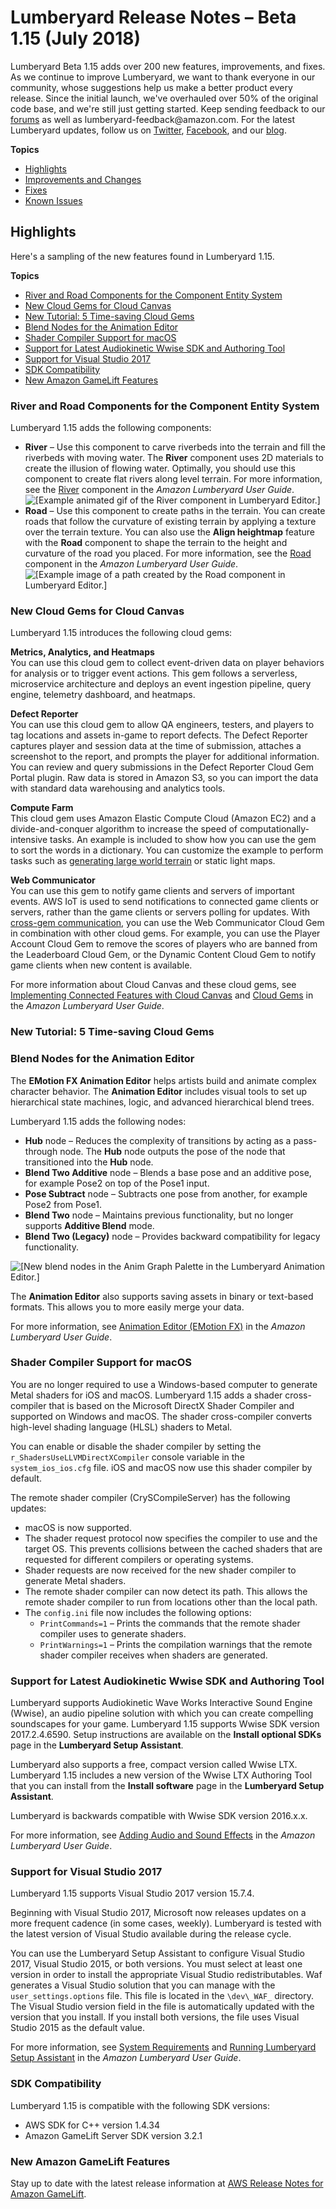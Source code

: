 # Lumberyard Release Notes – Beta 1\.15 \(July 2018\)<a name="lumberyard-v1.15"></a>

Lumberyard Beta 1\.15 adds over 200 new features, improvements, and fixes\. As we continue to improve Lumberyard, we want to thank everyone in our community, whose suggestions help us make a better product every release\. Since the initial launch, we've overhauled over 50% of the original code base, and we're still just getting started\. Keep sending feedback to our [forums](https://forums.awsgametech.com/) as well as lumberyard\-feedback@amazon\.com\. For the latest Lumberyard updates, follow us on [Twitter](https://twitter.com/amznlumberyard), [Facebook](https://www.facebook.com/amazonlumberyard/), and our [blog](https://aws.amazon.com/blogs/gametech/1-15/)\.

**Topics**
+ [Highlights](#lumberyard-v1.15-highlights)
+ [Improvements and Changes](lumberyard-v1.15-improvements-changes.md)
+ [Fixes](lumberyard-v1.15-fixes.md)
+ [Known Issues](lumberyard-v1.15-known-issues.md)

## Highlights<a name="lumberyard-v1.15-highlights"></a>

Here's a sampling of the new features found in Lumberyard 1\.15\.

**Topics**
+ [River and Road Components for the Component Entity System](#lumberyard-v1.15-highlights-river-road-component-entity-system)
+ [New Cloud Gems for Cloud Canvas](#lumberyard-v1.15-highlights-cloud-gems-cloud-canvas)
+ [New Tutorial: 5 Time\-saving Cloud Gems](#lumberyard-v1.15-highlights-tutorials-cloud-gems)
+ [Blend Nodes for the Animation Editor](#lumberyard-v1.15-highlights-animation-editor-emfx-nodes)
+ [Shader Compiler Support for macOS](#lumberyard-v1.15-highlights-macos-shader-compiler-support)
+ [Support for Latest Audiokinetic Wwise SDK and Authoring Tool](#lumberyard-v1.15-highlights-audio-wwise-sdk-support)
+ [Support for Visual Studio 2017](#lumberyard-v1.15-highlights-visual-studio-2017-support)
+ [SDK Compatibility](#lumberyard-v1.15-highlights-compatible-sdk-versions)
+ [New Amazon GameLift Features](#lumberyard-v1.15-highlights-amazon-gamelift)

### River and Road Components for the Component Entity System<a name="lumberyard-v1.15-highlights-river-road-component-entity-system"></a>

Lumberyard 1\.15 adds the following components:
+ **River** – Use this component to carve riverbeds into the terrain and fill the riverbeds with moving water\. The **River** component uses 2D materials to create the illusion of flowing water\. Optimally, you should use this component to create flat rivers along level terrain\. For more information, see the [River](https://docs.aws.amazon.com/lumberyard/latest/userguide/component-river.html) component in the *Amazon Lumberyard User Guide*\.  
![\[Example animated gif of the River component in Lumberyard Editor.\]](http://docs.aws.amazon.com/lumberyard/latest/releasenotes/images/shared-component-river.gif)
+ **Road** – Use this component to create paths in the terrain\. You can create roads that follow the curvature of existing terrain by applying a texture over the terrain texture\. You can also use the **Align heightmap** feature with the **Road** component to shape the terrain to the height and curvature of the road you placed\. For more information, see the [Road](https://docs.aws.amazon.com/lumberyard/latest/userguide/component-road.html) component in the *Amazon Lumberyard User Guide*\.  
![\[Example image of a path created by the Road component in Lumberyard Editor.\]](http://docs.aws.amazon.com/lumberyard/latest/releasenotes/images/shared-erasing-road-vegetation-3.png)

### New Cloud Gems for Cloud Canvas<a name="lumberyard-v1.15-highlights-cloud-gems-cloud-canvas"></a>

Lumberyard 1\.15 introduces the following cloud gems:

**Metrics, Analytics, and Heatmaps**  
You can use this cloud gem to collect event\-driven data on player behaviors for analysis or to trigger event actions\. This gem follows a serverless, microservice architecture and deploys an event ingestion pipeline, query engine, telemetry dashboard, and heatmaps\.

**Defect Reporter**  
You can use this cloud gem to allow QA engineers, testers, and players to tag locations and assets in\-game to report defects\. The Defect Reporter captures player and session data at the time of submission, attaches a screenshot to the report, and prompts the player for additional information\. You can review and query submissions in the Defect Reporter Cloud Gem Portal plugin\. Raw data is stored in Amazon S3, so you can import the data with standard data warehousing and analytics tools\.

**Compute Farm**  
This cloud gem uses Amazon Elastic Compute Cloud \(Amazon EC2\) and a divide\-and\-conquer algorithm to increase the speed of computationally\-intensive tasks\. An example is included to show how you can use the gem to sort the words in a dictionary\. You can customize the example to perform tasks such as [generating large world terrain](https://aws.amazon.com/blogs/gametech/terrain-gen-in-mins/) or static light maps\.

**Web Communicator**  
You can use this gem to notify game clients and servers of important events\. AWS IoT is used to send notifications to connected game clients or servers, rather than the game clients or servers polling for updates\. With [cross\-gem communication](https://aws.amazon.com/blogs/gametech/terrain-gen-in-mins/), you can use the Web Communicator Cloud Gem in combination with other cloud gems\. For example, you can use the Player Account Cloud Gem to remove the scores of players who are banned from the Leaderboard Cloud Gem, or the Dynamic Content Cloud Gem to notify game clients when new content is available\.

For more information about Cloud Canvas and these cloud gems, see [Implementing Connected Features with Cloud Canvas](https://docs.aws.amazon.com/lumberyard/latest/userguide/cloud-canvas-intro.html) and [Cloud Gems](https://docs.aws.amazon.com/lumberyard/latest/userguide/cloud-canvas-cloud-gems-intro.html) in the *Amazon Lumberyard User Guide*\.

### New Tutorial: 5 Time\-saving Cloud Gems<a name="lumberyard-v1.15-highlights-tutorials-cloud-gems"></a>

### Blend Nodes for the Animation Editor<a name="lumberyard-v1.15-highlights-animation-editor-emfx-nodes"></a>

The **EMotion FX Animation Editor** helps artists build and animate complex character behavior\. The **Animation Editor** includes visual tools to set up hierarchical state machines, logic, and advanced hierarchical blend trees\.

Lumberyard 1\.15 adds the following nodes:
+ **Hub** node – Reduces the complexity of transitions by acting as a pass\-through node\. The **Hub** node outputs the pose of the node that transitioned into the **Hub** node\.
+ **Blend Two Additive** node – Blends a base pose and an additive pose, for example Pose2 on top of the Pose1 input\.
+ **Pose Subtract** node – Subtracts one pose from another, for example Pose2 from Pose1\.
+ **Blend Two** node – Maintains previous functionality, but no longer supports **Additive Blend** mode\.
+ **Blend Two \(Legacy\)** node – Provides backward compatibility for legacy functionality\.

![\[New blend nodes in the Anim Graph Palette in the Lumberyard Animation Editor.\]](http://docs.aws.amazon.com/lumberyard/latest/releasenotes/images/animation-editor-blend-nodes.png)

The **Animation Editor** also supports saving assets in binary or text\-based formats\. This allows you to more easily merge your data\.

For more information, see [Animation Editor \(EMotion FX\)](https://docs.aws.amazon.com/lumberyard/latest/userguide/animation-editor-introduction.html) in the *Amazon Lumberyard User Guide*\.

### Shader Compiler Support for macOS<a name="lumberyard-v1.15-highlights-macos-shader-compiler-support"></a>

You are no longer required to use a Windows\-based computer to generate Metal shaders for iOS and macOS\. Lumberyard 1\.15 adds a shader cross\-compiler that is based on the Microsoft DirectX Shader Compiler and supported on Windows and macOS\. The shader cross\-compiler converts high\-level shading language \(HLSL\) shaders to Metal\.

You can enable or disable the shader compiler by setting the `r_ShadersUseLLVMDirectXCompiler` console variable in the `system_ios_ios.cfg` file\. iOS and macOS now use this shader compiler by default\.

The remote shader compiler \(CrySCompileServer\) has the following updates:
+ macOS is now supported\.
+ The shader request protocol now specifies the compiler to use and the target OS\. This prevents collisions between the cached shaders that are requested for different compilers or operating systems\.
+ Shader requests are now received for the new shader compiler to generate Metal shaders\.
+ The remote shader compiler can now detect its path\. This allows the remote shader compiler to run from locations other than the local path\.
+ The `config.ini` file now includes the following options:
  + `PrintCommands=1` – Prints the commands that the remote shader compiler uses to generate shaders\.
  + `PrintWarnings=1` – Prints the compilation warnings that the remote shader compiler receives when shaders are generated\.

### Support for Latest Audiokinetic Wwise SDK and Authoring Tool<a name="lumberyard-v1.15-highlights-audio-wwise-sdk-support"></a>

Lumberyard supports Audiokinetic Wave Works Interactive Sound Engine \(Wwise\), an audio pipeline solution with which you can create compelling soundscapes for your game\. Lumberyard 1\.15 supports Wwise SDK version 2017\.2\.4\.6590\. Setup instructions are available on the **Install optional SDKs** page in the **Lumberyard Setup Assistant**\.

Lumberyard also supports a free, compact version called Wwise LTX\. Lumberyard 1\.15 includes a new version of the Wwise LTX Authoring Tool that you can install from the **Install software** page in the **Lumberyard Setup Assistant**\.

Lumberyard is backwards compatible with Wwise SDK version 2016\.x\.x\.

For more information, see [Adding Audio and Sound Effects](https://docs.aws.amazon.com/lumberyard/latest/userguide/audio-intro.html) in the *Amazon Lumberyard User Guide*\.

### Support for Visual Studio 2017<a name="lumberyard-v1.15-highlights-visual-studio-2017-support"></a>

Lumberyard 1\.15 supports Visual Studio 2017 version 15\.7\.4\.

Beginning with Visual Studio 2017, Microsoft now releases updates on a more frequent cadence \(in some cases, weekly\)\. Lumberyard is tested with the latest version of Visual Studio available during the release cycle\.

You can use the Lumberyard Setup Assistant to configure Visual Studio 2017, Visual Studio 2015, or both versions\. You must select at least one version in order to install the appropriate Visual Studio redistributables\. Waf generates a Visual Studio solution that you can manage with the `user_settings.options` file\. This file is located in the `\dev\_WAF_` directory\. The Visual Studio version field in the file is automatically updated with the version that you install\. If you install both versions, the file uses Visual Studio 2015 as the default value\.

For more information, see [System Requirements](https://docs.aws.amazon.com/lumberyard/latest/userguide/setting-up-system-requirements.html) and [Running Lumberyard Setup Assistant](https://docs.aws.amazon.com/lumberyard/latest/userguide/lumberyard-launcher-using.html) in the *Amazon Lumberyard User Guide*\.

### SDK Compatibility<a name="lumberyard-v1.15-highlights-compatible-sdk-versions"></a>

Lumberyard 1\.15 is compatible with the following SDK versions:
+ AWS SDK for C\+\+ version 1\.4\.34
+ Amazon GameLift Server SDK version 3\.2\.1

### New Amazon GameLift Features<a name="lumberyard-v1.15-highlights-amazon-gamelift"></a>

Stay up to date with the latest release information at [AWS Release Notes for Amazon GameLift](https://aws.amazon.com/releasenotes/Amazon-GameLift?browse=1)\.